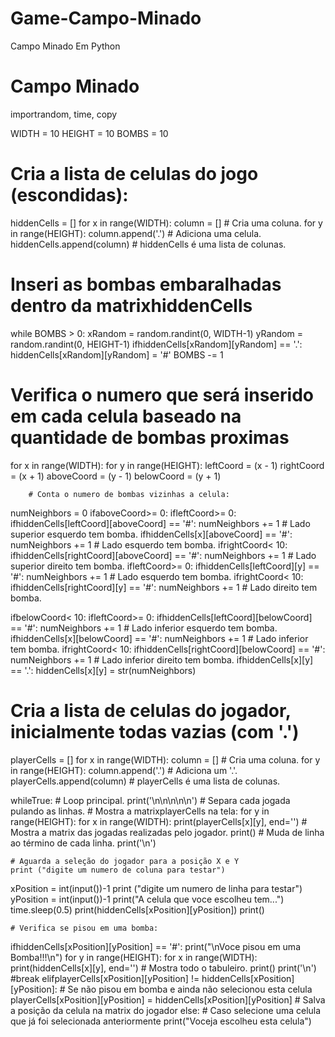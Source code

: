# Game-Campo-Minado
Campo Minado Em Python

# Campo Minado
importrandom, time, copy

WIDTH = 10
HEIGHT = 10
BOMBS = 10

# Cria a lista de celulas do jogo (escondidas):
hiddenCells = []
for x in range(WIDTH):
column = [] # Cria uma coluna.
    for y in range(HEIGHT):
column.append('.') # Adiciona uma celula.
hiddenCells.append(column) # hiddenCells é uma lista de colunas.

# Inseri as bombas embaralhadas dentro da matrixhiddenCells
while BOMBS > 0:
xRandom = random.randint(0, WIDTH-1)
yRandom = random.randint(0, HEIGHT-1)
ifhiddenCells[xRandom][yRandom] == '.':
hiddenCells[xRandom][yRandom] = '#'
        BOMBS -= 1

# Verifica o numero que será inserido em cada celula baseado na quantidade de bombas proximas
for x in range(WIDTH):
    for y in range(HEIGHT):
leftCoord = (x - 1)
rightCoord = (x + 1)
aboveCoord = (y - 1)
belowCoord = (y + 1)

        # Conta o numero de bombas vizinhas a celula:
numNeighbors = 0
ifaboveCoord>= 0:
ifleftCoord>= 0:
ifhiddenCells[leftCoord][aboveCoord] == '#':
numNeighbors += 1 # Lado superior esquerdo tem bomba.
ifhiddenCells[x][aboveCoord] == '#':
numNeighbors += 1 # Lado esquerdo tem bomba.
ifrightCoord< 10:
ifhiddenCells[rightCoord][aboveCoord] == '#':
numNeighbors += 1 # Lado superior direito tem bomba.
ifleftCoord>= 0:
ifhiddenCells[leftCoord][y] == '#':
numNeighbors += 1 # Lado esquerdo tem bomba.
ifrightCoord< 10:
ifhiddenCells[rightCoord][y] == '#':
numNeighbors += 1 # Lado direito tem bomba.

ifbelowCoord< 10:
ifleftCoord>= 0:
ifhiddenCells[leftCoord][belowCoord] == '#':
numNeighbors += 1 # Lado inferior esquerdo tem bomba.
ifhiddenCells[x][belowCoord] == '#':
numNeighbors += 1 # Lado inferior tem bomba.
ifrightCoord< 10:
ifhiddenCells[rightCoord][belowCoord] == '#':
numNeighbors += 1 # Lado inferior direito tem bomba.
ifhiddenCells[x][y] == '.':
hiddenCells[x][y] = str(numNeighbors)

# Cria a lista de celulas do jogador, inicialmente todas vazias (com '.')
playerCells = []
for x in range(WIDTH):
column = [] # Cria uma coluna.
    for y in range(HEIGHT):
column.append('.') # Adiciona um '.'.
playerCells.append(column) # playerCells é uma lista de colunas.



whileTrue: # Loop principal.
    print('\n\n\n\n\n') # Separa cada jogada pulando as linhas.
    # Mostra a matrixplayerCells na tela:
    for y in range(HEIGHT):
        for x in range(WIDTH):
            print(playerCells[x][y], end='') # Mostra a matrix das jogadas realizadas pelo jogador.
print() # Muda de linha ao término de cada linha.
    print('\n')

    # Aguarda a seleção do jogador para a posição X e Y
    print ("digite um numero de coluna para testar")
xPosition = int(input())-1
    print ("digite um numero de linha para testar")
yPosition = int(input())-1
print("A celula que voce escolheu tem...")
time.sleep(0.5)
    print(hiddenCells[xPosition][yPosition])
print()

    # Verifica se pisou em uma bomba:
ifhiddenCells[xPosition][yPosition] == '#':
print("\nVoce pisou em uma Bomba!!!\n")
        for y in range(HEIGHT):
            for x in range(WIDTH):
                print(hiddenCells[x][y], end='') # Mostra todo o tabuleiro.
print()
        print('\n')
        #break
elifplayerCells[xPosition][yPosition] != hiddenCells[xPosition][yPosition]: # Se não pisou em bomba e ainda não selecionou esta celula
playerCells[xPosition][yPosition] = hiddenCells[xPosition][yPosition] # Salva a posição da celula na matrix do jogador
else: # Caso selecione uma celula que já foi selecionada anteriormente
print("Voceja escolheu esta celula")

